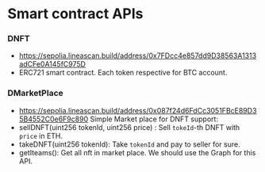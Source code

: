 # Smart contract APIs 

### DNFT 
- https://sepolia.lineascan.build/address/0x7FDcc4e857dd9D38563A1313adCFe0A145fC975D
- ERC721 smart contract. Each token respective for BTC account. 

### DMarketPlace 
- https://sepolia.lineascan.build/address/0x087f24d6FdCc3051FBcE89D35B4552C0e6F9c890
Simple Market place for DNFT support: 
- sellDNFT(uint256 tokenId, uint256 price) : Sell `tokeId`-th DNFT with `price` in ETH. 
- takeDNFT(uint256 tokenId): Take `tokenId` and pay to seller for sure. 
- getIteams(): Get all nft in market place. We should use the Graph for this API.  